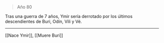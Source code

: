 > Año 80

Tras una guerra de 7 años, Ymir sería derrotado por los últimos descendientes de Buri, Odín, Vili y Vé.

---

[[Nace Ymir]], [[Muere Buri]]